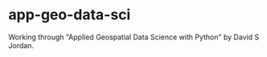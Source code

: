 # app-geo-data-sci
Working through "Applied Geospatial Data Science with Python" by David S Jordan.
